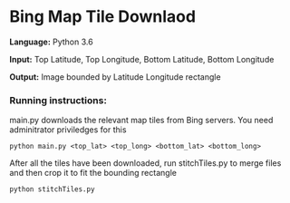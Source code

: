 # Bing Map Tile Downlaod

**Language:** Python 3.6

**Input:** Top Latitude, Top Longitude, Bottom Latitude, Bottom Longitude

**Output:** Image bounded by Latitude Longitude rectangle

### Running instructions:

main.py downloads the relevant map tiles from Bing servers. You need adminitrator priviledges for this

```Batchfile
python main.py <top_lat> <top_long> <bottom_lat> <bottom_long>
```

After all the tiles have been downloaded, run stitchTiles.py to merge files
and then crop it to fit the bounding rectangle

```Batchfile
python stitchTiles.py
```
